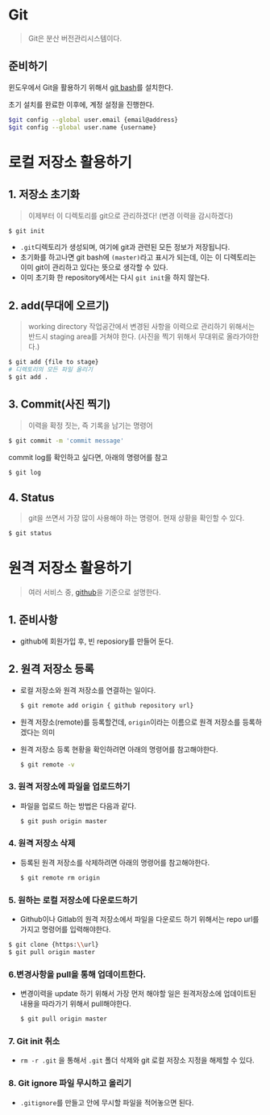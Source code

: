 # Git

>  Git은 분산 버전관리시스템이다.

## 준비하기

윈도우에서 Git을 활용하기 위해서 [git bash](https://git-scm.com/downloads)를 설치한다.

초기 설치를 완료한 이후에, 계정 설정을 진행한다.

```sh
$git config --global user.email {email@address}
$git config --global user.name {username}
```



# 로컬 저장소 활용하기

## 1. 저장소 초기화

> 이제부터 이 디렉토리를 git으로 관리하겠다! (변경 이력을 감시하겠다)

```sh
$ git init
```

- `.git`디렉토리가 생성되며, 여기에 git과 관련된 모든 정보가 저장됩니다.
- 초기화를 하고나면 git bash에 `(master)`라고 표시가 되는데, 이는 이 디렉토리는 이미 git이 관리하고 있다는 뜻으로 생각할 수 있다.
- 이미 초기화 한 repository에서는 다시 `git init`을 하지 않는다.



## 2. add(무대에 오르기)

> working directory 작업공간에서 변경된 사항을 이력으로 관리하기 위해서는 반드시 staging area를 거쳐야 한다. (사진을 찍기 위해서 무대위로 올라가야한다.)

```sh
$ git add {file to stage}
# 디렉토리의 모든 파일 올리기
$ git add . 
```

## 3. Commit(사진 찍기)

> 이력을 확정 짓는, 즉 기록을 남기는 명령어

```sh
$ git commit -m 'commit message'
```

commit log를 확인하고 싶다면, 아래의 명령어를 참고

```sh
$ git log
```

## 4. Status

> git을 쓰면서 가장 많이 사용해야 하는 명령어. 현재 상황을 확인할 수 있다.

```sh
$ git status
```

# 원격 저장소 활용하기

> 여러 서비스 중, [github](https://github.com/)을 기준으로 설명한다.

## 1. 준비사항

- github에 회원가입 후, 빈 reposiory를 만들어 둔다.

## 2. 원격 저장소 등록

- 로컬 저장소와 원격 저장소를 연결하는 일이다.

  ```sh
  $ git remote add origin { github repository url}
  ```

- 원격 저장소(remote)를 등록할건데, `origin`이라는 이름으로 원격 저장소를 등록하겠다는 의미

- 원격 저장소 등록 현황을 확인하려면 아래의 명령어를 참고해야한다.

  ```sh
  $ git remote -v
  ```

### 3. 원격 저장소에 파일을 업로드하기

- 파일을 업로드 하는 방법은 다음과 같다.

  ```sh
  $ git push origin master
  ```

  

### 4. 원격 저장소 삭제

- 등록된 원격 저장소를 삭제하려면 아래의 명령어를 참고해야한다.

  ```sh
  $ git remote rm origin
  ```

### 5. 원하는 로컬 저장소에 다운로드하기

-  Github이나 Gitlab의 원격 저장소에서  파일을 다운로드 하기 위해서는 repo url를 가지고  명령어를 입력해야한다.

  ```sh
  $ git clone {https:\\url}
  $ git pull origin master
  ```
### 6.변경사항을 pull을 통해 업데이트한다.

- 변경이력을 update 하기 위해서 가장 먼저 해야할 일은 원격저장소에 업데이트된 내용을 따라가기 위해서 pull해야한다.

  ```sh
  $ git pull origin master
  ```

### 7. Git init 취소

- `rm -r .git` 을 통해서 `.git` 폴더 삭제와 git 로컬 저장소 지정을 해제할 수 있다.



### 8. Git ignore 파일 무시하고 올리기

- `.gitignore`를 만들고 안에 무시할 파일을 적어놓으면 된다.

  

  